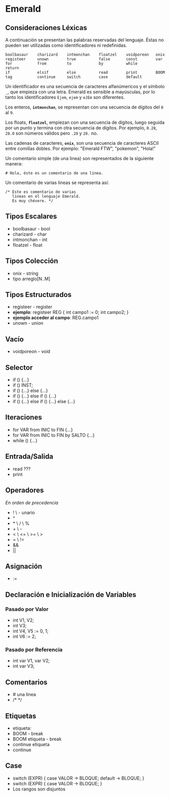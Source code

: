 Emerald
=======


## Consideraciones Léxicas

A continuación se presentan las palabras reservadas del lenguaje. Éstas no pueden ser utilizadas como identificadores ni redefinidas.

    boolbasaur    charizard    intmonchan    floatzel    voidporeon   onix    
    registeer     unown        true          false       const        var
    for           from         to            by          while        return
    if            elsif        else          read        print        BOOM
    tag           continue     switch        case        default

Un identificador es una secuencia de caracteres alfanúmericos y el símbolo `_`, que empieza con una letra. Emerald es sensible a mayúsculas, 
por lo tanto los identificadores `Ejem`, `ejem` y `eJEm` son diferentes.

Los enteros, **`intmonchan`**, se representan con una secuencia de dígitos del `0` al `9`.

Los floats, **`floatzel`**, empiezan con una secuencia de dígitos, luego seguida por un punto y termina con otra secuencia de dígitos. 
Por ejemplo, `0.28`, `28.0` son números válidos pero `.28` y `28.` no.

Las cadenas de caracteres, **`onix`**, son una secuencia de caracteres ASCII entre comillas dobles. 
Por ejemplo: "Emerald FTW", "pokemon", "Hola!"

Un comentario simple (de una linea) son representados de la siguiente manera:

    # Hola, éste es un comentario de una línea.

Un comentario de varias lineas se representa así: 

    /* Éste es comentario de varias
       lineas en el lenguaje Emerald.
       Es muy chévere. */




## Tipos Escalares

* boolbasaur - bool
* charizard  - char
* intmonchan - int
* floatzel   - float

## Tipos Colección

* onix - string
* tipo arreglo[N..M]

## Tipos Estructurados

* registeer - register
* **ejemplo**: registeer REG { int campo1 := 0; int campo2; }
* **ejemplo acceder al campo**: REG.campo1  
* unown - union

## Vacío

* voidporeon - void

## Selector

* if () {...}
* if () INST;
* if () {...} else {...}
* if () {...} else if () {...}
* if () {...} else if () {...} else {...}

## Iteraciones

* for VAR from INIC to FIN {...}
* for VAR from INIC to FIN by SALTO {...}
* while () {...}

## Entrada/Salida

* read ???
* print 

## Operadores
_En orden de precedencia_

* \! \  - unario
* \^
* \* \  / \ %
* \+ \  - 
* \< \  <=  \  >=  \  > 
* \= \  !=
* \&&
* \||

## Asignación

* :=

## Declaración e Inicialización de Variables

### Pasado por Valor

* int V1, V2;
* int V3;
* int V4, V5 := 0, 1;
* int V6 := 2;

### Pasado por Referencia

* int var V1, var V2;
* int var V3;

## Comentarios

* \# una línea
* /* */ 

## Etiquetas

* etiqueta:
* BOOM - break
* BOOM etiqueta - break 
* continue etiqueta
* continue

## Case

* switch (EXPR) { case VALOR -> BLOQUE; default -> BLOQUE; }
* switch (EXPR) { case VALOR -> BLOQUE; }
* Los rangos son disjuntos
